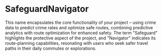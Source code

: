 # SafeguardNavigator

This name encapsulates the core functionality of your project – using crime data to predict crime rates and optimize safe routes, combining predictive analytics with route optimization for enhanced safety. The term "Safeguard" highlights the protective aspect of the project, and "Navigator" indicates its route-planning capabilities, resonating with users who seek safer travel paths in their daily commutes or explorations.
